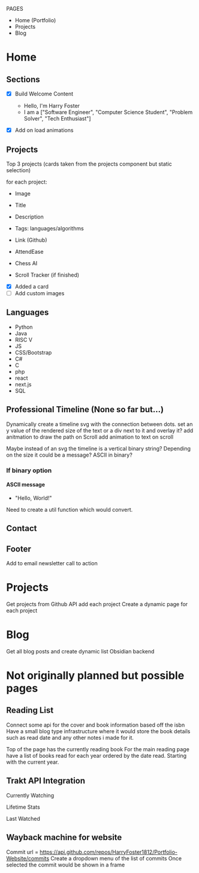 PAGES
- Home (Portfolio)
- Projects 
- Blog


# Home

## Sections
- [x] Build Welcome Content 
    - Hello, I'm Harry Foster
    - I am a ["Software Engineer", "Computer Science Student", "Problem Solver", "Tech Enthusiast"]

- [x] Add on load animations 

## Projects
Top 3 projects (cards taken from the projects component but static selection)

for each project:
- Image
- Title
- Description
- Tags: languages/algorithms
- Link (Github)

- AttendEase
- Chess AI 
- Scroll Tracker (if finished)

- [x] Added a card
- [ ] Add custom images

## Languages
- Python
- Java
- RISC V
- JS
- CSS/Bootstrap
- C#
- C
- php
- react
- next.js
- SQL

## Professional Timeline (None so far but...)

Dynamically create a timeline svg with the connection between dots.
set an y value of the rendered size of the text  or a div next to it and overlay it?
add anitmation to draw the path on Scroll
add animation to text on scroll

Maybe instead of an svg the timeline is a vertical binary string?
Depending on the size it could be a message? ASCII in binary? 

### If binary option

#### ASCII message
- "Hello, World!"

Need to create a util function which would convert.

####

## Contact

## Footer

Add to email newsletter call to action

# Projects

Get projects from Github API add each project
Create a dynamic page for each project

# Blog
Get all blog posts and create dynamic list
Obsidian backend


# Not originally planned but possible pages

## Reading List
Connect some api for the cover and book information based off the isbn
Have a small blog type infrastructure where it would store the book details such as read date and any other notes i made for it.

Top of the page has the currently reading book
For the main reading page have a list of books read for each year ordered by the date read. Starting with the current year.

## Trakt API Integration  

Currently Watching

Lifetime Stats

Last Watched


## Wayback machine for website

Commit url = https://api.github.com/repos/HarryFoster1812/Portfolio-Website/commits
Create a dropdown menu of the list of commits
Once selected the commit would be shown in a frame
